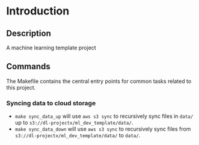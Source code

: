 # Introduction

## Description

A machine learning template project

## Commands

The Makefile contains the central entry points for common tasks related to this project.

### Syncing data to cloud storage

* `make sync_data_up` will use `aws s3 sync` to recursively sync files in `data/` up to `s3://dl-projectx/ml_dev_template/data/`.
* `make sync_data_down` will use `aws s3 sync` to recursively sync files from `s3://dl-projectx/ml_dev_template/data/` to `data/`.


